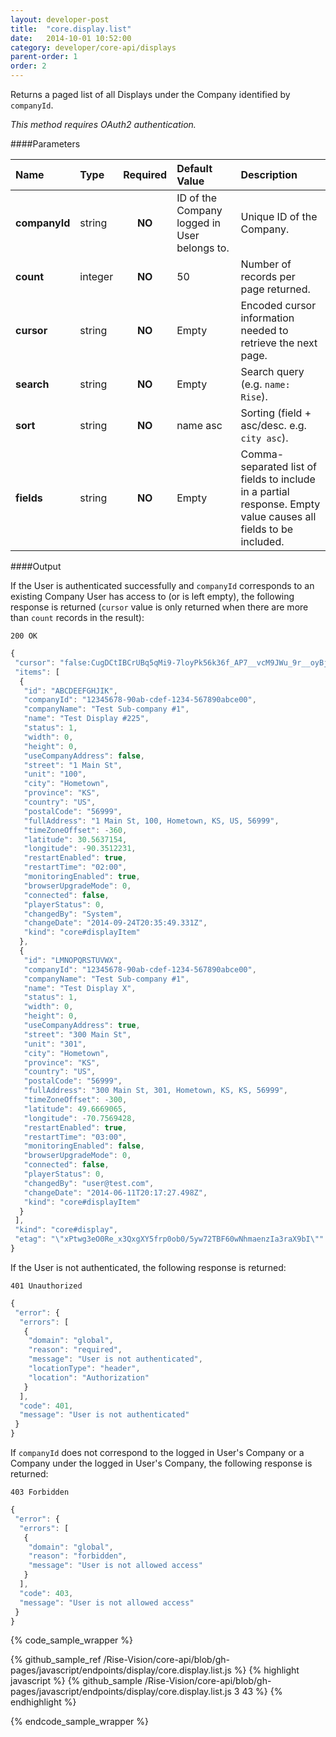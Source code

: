 ```yaml
---
layout: developer-post
title:  "core.display.list"
date:   2014-10-01 10:52:00
category: developer/core-api/displays
parent-order: 1
order: 2
---
```


Returns a paged list of all Displays under the Company identified by `companyId`.

*This method requires OAuth2 authentication.*

####Parameters

| Name    | Type   | Required | Default Value | Description |
|:--------|:-------|:--------:|:--------------|:------------|
| **companyId**  | string |  **NO**  | ID of the Company logged in User belongs to. | Unique ID of the Company. |
| **count**  | integer |  **NO**  | 50 | Number of records per page returned. |
| **cursor**  | string |  **NO**  | Empty | Encoded cursor information needed to retrieve the next page. |
| **search**  | string |  **NO**  | Empty | Search query (e.g. ```name: Rise```). |
| **sort**  | string |  **NO**  | name asc | Sorting (field + asc/desc. e.g. ```city asc```). |
| **fields**  | string |  **NO**  | Empty | Comma-separated list of fields to include in a partial response. Empty value causes all fields to be included. |

####Output

If the User is authenticated successfully and `companyId` corresponds to an existing Company User has access to (or is left empty), the following response is returned (`cursor` value is only returned when there are more than `count` records in the result):

```200 OK```

```javascript
{
 "cursor": "false:CugDCtIBCrUBq5qMi9-7loyPk56k36f_AP7__vcM9JWu_9r__oyBjYsenJCNmtKLmoyL_wB0baCgmYuMoKD_AF2ej4-akZiWkZr_AHN0bZaRm5qH_wBdmdaNmpyLkI2G0YyKnZuWjI-TnoaMm8zMyMzPy83Sw87NytLLmc3L0sbJz8fSxpnPm8_LmZzKnMnN2wBzdG2bkJyglpv_AF3Kze34aqy8yq-vrsr_AHN_yszIsaasvMqve67K_wD__hACIUxzDvWz2xm8UABaCwlzoamCnkKTtxABEg1Eb2N1bWVudEluZGV4GrIBKEFORCAoSVMgImN1c3RvbWVyX25hbWUiICJhcHBlbmdpbmUiKSAoSVMgImdyb3VwX25hbWUiICJzfnJ2YWNvcmUtdGVzdCIpIChJUyAibmssasZXNwYWNlIiAiIikgKElTICJpbmRleF9uYW1lIiAgZGlyZWN0b3J5LnN1YmRpc3BsYXlzZDMzNzMwNDItZDEyNS05ZjI0LTk2MDgtOWYwZDA0ZmM1YzYyIikgKFRSVUUpKToUCg4oVCBzdGV4dF9uYW4lKRAAIgBKHAgAOhVzdDpidGlfZ2VuZXJpY19zY29yZXJA6AdSGQoMKE4gb3JkZXJfaWQpEAEZAAAAAAAA8P8",
 "items": [
  {
   "id": "ABCDEEFGHJIK",
   "companyId": "12345678-90ab-cdef-1234-567890abce00",
   "companyName": "Test Sub-company #1",
   "name": "Test Display #225",
   "status": 1,
   "width": 0,
   "height": 0,
   "useCompanyAddress": false,
   "street": "1 Main St",
   "unit": "100",
   "city": "Hometown",
   "province": "KS",
   "country": "US",
   "postalCode": "56999",
   "fullAddress": "1 Main St, 100, Hometown, KS, US, 56999",
   "timeZoneOffset": -360,
   "latitude": 30.5637154,
   "longitude": -90.3512231,
   "restartEnabled": true,
   "restartTime": "02:00",
   "monitoringEnabled": true,
   "browserUpgradeMode": 0,
   "connected": false,
   "playerStatus": 0,
   "changedBy": "System",
   "changeDate": "2014-09-24T20:35:49.331Z",
   "kind": "core#displayItem"
  },
  {
   "id": "LMNOPQRSTUVWX",
   "companyId": "12345678-90ab-cdef-1234-567890abce00",
   "companyName": "Test Sub-company #1",
   "name": "Test Display X",
   "status": 1,
   "width": 0,
   "height": 0,
   "useCompanyAddress": true,
   "street": "300 Main St",
   "unit": "301",
   "city": "Hometown",
   "province": "KS",
   "country": "US",
   "postalCode": "56999",
   "fullAddress": "300 Main St, 301, Hometown, KS, KS, 56999",
   "timeZoneOffset": -300,
   "latitude": 49.6669065,
   "longitude": -70.7569428,
   "restartEnabled": true,
   "restartTime": "03:00",
   "monitoringEnabled": false,
   "browserUpgradeMode": 0,
   "connected": false,
   "playerStatus": 0,
   "changedBy": "user@test.com",
   "changeDate": "2014-06-11T20:17:27.498Z",
   "kind": "core#displayItem"
  }
 ],
 "kind": "core#display",
 "etag": "\"xPtwg3eO0Re_x3QxgXY5frp0ob0/5yw72TBF60wNhmaenzIa3raX9bI\""
}
```

If the User is not authenticated, the following response is returned:

```401 Unauthorized```

```javascript
{
 "error": {
  "errors": [
   {
    "domain": "global",
    "reason": "required",
    "message": "User is not authenticated",
    "locationType": "header",
    "location": "Authorization"
   }
  ],
  "code": 401,
  "message": "User is not authenticated"
 }
}
```

If `companyId` does not correspond to the logged in User's Company or a Company under the logged in User's Company, the following response is returned:

```403 Forbidden```

```javascript
{
 "error": {
  "errors": [
   {
    "domain": "global",
    "reason": "forbidden",
    "message": "User is not allowed access"
   }
  ],
  "code": 403,
  "message": "User is not allowed access"
 }
}
```

{% code_sample_wrapper %}

{% github_sample_ref /Rise-Vision/core-api/blob/gh-pages/javascript/endpoints/display/core.display.list.js %}
{% highlight javascript %}
{% github_sample /Rise-Vision/core-api/blob/gh-pages/javascript/endpoints/display/core.display.list.js 3 43 %}
{% endhighlight %}

{% endcode_sample_wrapper  %}
